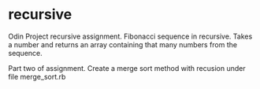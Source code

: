 # recursive
Odin Project recursive assignment.
Fibonacci sequence in recursive. Takes a number and returns an array containing 
that many numbers from the sequence.

Part two of assignment. Create a merge sort method with recusion under file
merge_sort.rb